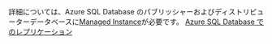 詳細については、Azure SQL Database のパブリッシャーおよびディストリビューターデータベースに[Managed Instance](https://docs.microsoft.com/azure/sql-database/sql-database-managed-instance)が必要です。 [Azure SQL Database でのレプリケーション](https://docs.microsoft.com/sql/relational-databases/replication/replication-to-sql-database)